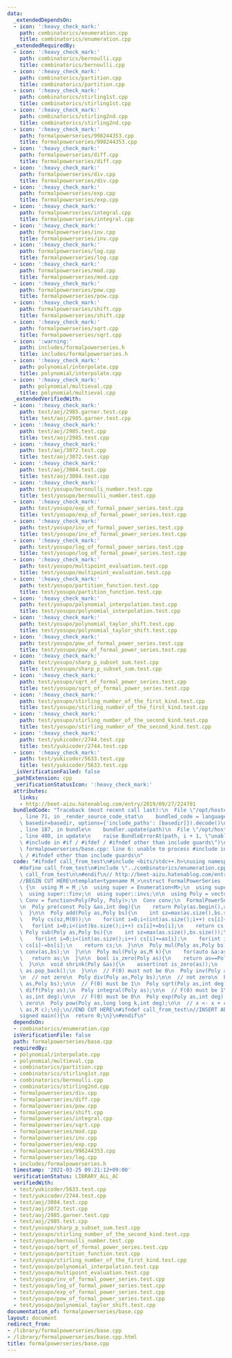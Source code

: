 ```yaml
---
data:
  _extendedDependsOn:
  - icon: ':heavy_check_mark:'
    path: combinatorics/enumeration.cpp
    title: combinatorics/enumeration.cpp
  _extendedRequiredBy:
  - icon: ':heavy_check_mark:'
    path: combinatorics/bernoulli.cpp
    title: combinatorics/bernoulli.cpp
  - icon: ':heavy_check_mark:'
    path: combinatorics/partition.cpp
    title: combinatorics/partition.cpp
  - icon: ':heavy_check_mark:'
    path: combinatorics/stirling1st.cpp
    title: combinatorics/stirling1st.cpp
  - icon: ':heavy_check_mark:'
    path: combinatorics/stirling2nd.cpp
    title: combinatorics/stirling2nd.cpp
  - icon: ':heavy_check_mark:'
    path: formalpowerseries/998244353.cpp
    title: formalpowerseries/998244353.cpp
  - icon: ':heavy_check_mark:'
    path: formalpowerseries/diff.cpp
    title: formalpowerseries/diff.cpp
  - icon: ':heavy_check_mark:'
    path: formalpowerseries/div.cpp
    title: formalpowerseries/div.cpp
  - icon: ':heavy_check_mark:'
    path: formalpowerseries/exp.cpp
    title: formalpowerseries/exp.cpp
  - icon: ':heavy_check_mark:'
    path: formalpowerseries/integral.cpp
    title: formalpowerseries/integral.cpp
  - icon: ':heavy_check_mark:'
    path: formalpowerseries/inv.cpp
    title: formalpowerseries/inv.cpp
  - icon: ':heavy_check_mark:'
    path: formalpowerseries/log.cpp
    title: formalpowerseries/log.cpp
  - icon: ':heavy_check_mark:'
    path: formalpowerseries/mod.cpp
    title: formalpowerseries/mod.cpp
  - icon: ':heavy_check_mark:'
    path: formalpowerseries/pow.cpp
    title: formalpowerseries/pow.cpp
  - icon: ':heavy_check_mark:'
    path: formalpowerseries/shift.cpp
    title: formalpowerseries/shift.cpp
  - icon: ':heavy_check_mark:'
    path: formalpowerseries/sqrt.cpp
    title: formalpowerseries/sqrt.cpp
  - icon: ':warning:'
    path: includes/formalpowerseries.h
    title: includes/formalpowerseries.h
  - icon: ':heavy_check_mark:'
    path: polynomial/interpolate.cpp
    title: polynomial/interpolate.cpp
  - icon: ':heavy_check_mark:'
    path: polynomial/multieval.cpp
    title: polynomial/multieval.cpp
  _extendedVerifiedWith:
  - icon: ':heavy_check_mark:'
    path: test/aoj/2985.garner.test.cpp
    title: test/aoj/2985.garner.test.cpp
  - icon: ':heavy_check_mark:'
    path: test/aoj/2985.test.cpp
    title: test/aoj/2985.test.cpp
  - icon: ':heavy_check_mark:'
    path: test/aoj/3072.test.cpp
    title: test/aoj/3072.test.cpp
  - icon: ':heavy_check_mark:'
    path: test/aoj/3084.test.cpp
    title: test/aoj/3084.test.cpp
  - icon: ':heavy_check_mark:'
    path: test/yosupo/bernoulli_number.test.cpp
    title: test/yosupo/bernoulli_number.test.cpp
  - icon: ':heavy_check_mark:'
    path: test/yosupo/exp_of_formal_power_series.test.cpp
    title: test/yosupo/exp_of_formal_power_series.test.cpp
  - icon: ':heavy_check_mark:'
    path: test/yosupo/inv_of_formal_power_series.test.cpp
    title: test/yosupo/inv_of_formal_power_series.test.cpp
  - icon: ':heavy_check_mark:'
    path: test/yosupo/log_of_formal_power_series.test.cpp
    title: test/yosupo/log_of_formal_power_series.test.cpp
  - icon: ':heavy_check_mark:'
    path: test/yosupo/multipoint_evaluation.test.cpp
    title: test/yosupo/multipoint_evaluation.test.cpp
  - icon: ':heavy_check_mark:'
    path: test/yosupo/partition_function.test.cpp
    title: test/yosupo/partition_function.test.cpp
  - icon: ':heavy_check_mark:'
    path: test/yosupo/polynomial_interpolation.test.cpp
    title: test/yosupo/polynomial_interpolation.test.cpp
  - icon: ':heavy_check_mark:'
    path: test/yosupo/polynomial_taylor_shift.test.cpp
    title: test/yosupo/polynomial_taylor_shift.test.cpp
  - icon: ':heavy_check_mark:'
    path: test/yosupo/pow_of_formal_power_series.test.cpp
    title: test/yosupo/pow_of_formal_power_series.test.cpp
  - icon: ':heavy_check_mark:'
    path: test/yosupo/sharp_p_subset_sum.test.cpp
    title: test/yosupo/sharp_p_subset_sum.test.cpp
  - icon: ':heavy_check_mark:'
    path: test/yosupo/sqrt_of_formal_power_series.test.cpp
    title: test/yosupo/sqrt_of_formal_power_series.test.cpp
  - icon: ':heavy_check_mark:'
    path: test/yosupo/stirling_number_of_the_first_kind.test.cpp
    title: test/yosupo/stirling_number_of_the_first_kind.test.cpp
  - icon: ':heavy_check_mark:'
    path: test/yosupo/stirling_number_of_the_second_kind.test.cpp
    title: test/yosupo/stirling_number_of_the_second_kind.test.cpp
  - icon: ':heavy_check_mark:'
    path: test/yukicoder/2744.test.cpp
    title: test/yukicoder/2744.test.cpp
  - icon: ':heavy_check_mark:'
    path: test/yukicoder/5633.test.cpp
    title: test/yukicoder/5633.test.cpp
  _isVerificationFailed: false
  _pathExtension: cpp
  _verificationStatusIcon: ':heavy_check_mark:'
  attributes:
    links:
    - http://beet-aizu.hatenablog.com/entry/2019/09/27/224701
  bundledCode: "Traceback (most recent call last):\n  File \"/opt/hostedtoolcache/Python/3.10.0/x64/lib/python3.10/site-packages/onlinejudge_verify/documentation/build.py\"\
    , line 71, in _render_source_code_stat\n    bundled_code = language.bundle(stat.path,\
    \ basedir=basedir, options={'include_paths': [basedir]}).decode()\n  File \"/opt/hostedtoolcache/Python/3.10.0/x64/lib/python3.10/site-packages/onlinejudge_verify/languages/cplusplus.py\"\
    , line 187, in bundle\n    bundler.update(path)\n  File \"/opt/hostedtoolcache/Python/3.10.0/x64/lib/python3.10/site-packages/onlinejudge_verify/languages/cplusplus_bundle.py\"\
    , line 400, in update\n    raise BundleErrorAt(path, i + 1, \"unable to process\
    \ #include in #if / #ifdef / #ifndef other than include guards\")\nonlinejudge_verify.languages.cplusplus_bundle.BundleErrorAt:\
    \ formalpowerseries/base.cpp: line 6: unable to process #include in #if / #ifdef\
    \ / #ifndef other than include guards\n"
  code: "#ifndef call_from_test\n#include <bits/stdc++.h>\nusing namespace std;\n\n\
    #define call_from_test\n#include \"../combinatorics/enumeration.cpp\"\n#undef\
    \ call_from_test\n\n#endif\n// http://beet-aizu.hatenablog.com/entry/2019/09/27/224701\n\
    //BEGIN CUT HERE\ntemplate<typename M_>\nstruct FormalPowerSeries : Enumeration<M_>\
    \ {\n  using M = M_;\n  using super = Enumeration<M>;\n  using super::fact;\n\
    \  using super::finv;\n  using super::invs;\n\n  using Poly = vector<M>;\n  using\
    \ Conv = function<Poly(Poly, Poly)>;\n  Conv conv;\n  FormalPowerSeries(Conv conv):conv(conv){}\n\
    \n  Poly pre(const Poly &as,int deg){\n    return Poly(as.begin(),as.begin()+min((int)as.size(),deg));\n\
    \  }\n\n  Poly add(Poly as,Poly bs){\n    int sz=max(as.size(),bs.size());\n \
    \   Poly cs(sz,M(0));\n    for(int i=0;i<(int)as.size();i++) cs[i]+=as[i];\n \
    \   for(int i=0;i<(int)bs.size();i++) cs[i]+=bs[i];\n    return cs;\n  }\n\n \
    \ Poly sub(Poly as,Poly bs){\n    int sz=max(as.size(),bs.size());\n    Poly cs(sz,M(0));\n\
    \    for(int i=0;i<(int)as.size();i++) cs[i]+=as[i];\n    for(int i=0;i<(int)bs.size();i++)\
    \ cs[i]-=bs[i];\n    return cs;\n  }\n\n  Poly mul(Poly as,Poly bs){\n    return\
    \ conv(as,bs);\n  }\n\n  Poly mul(Poly as,M k){\n    for(auto &a:as) a*=k;\n \
    \   return as;\n  }\n\n  bool is_zero(Poly as){\n    return as==Poly(as.size(),0);\n\
    \  }\n\n  void shrink(Poly &as){\n    assert(not is_zero(as));\n    while(as.back()==M(0))\
    \ as.pop_back();\n  }\n\n  // F(0) must not be 0\n  Poly inv(Poly as,int deg);\n\
    \n  // not zero\n  Poly div(Poly as,Poly bs);\n\n  // not zero\n  Poly mod(Poly\
    \ as,Poly bs);\n\n  // F(0) must be 1\n  Poly sqrt(Poly as,int deg);\n\n  Poly\
    \ diff(Poly as);\n  Poly integral(Poly as);\n\n  // F(0) must be 1\n  Poly log(Poly\
    \ as,int deg);\n\n  // F(0) must be 0\n  Poly exp(Poly as,int deg);\n\n  // not\
    \ zero\n  Poly pow(Poly as,long long k,int deg);\n\n  // x <- x + c\n  Poly shift(Poly\
    \ as,M c);\n};\n//END CUT HERE\n#ifndef call_from_test\n//INSERT ABOVE HERE\n\
    signed main(){\n  return 0;\n}\n#endif\n"
  dependsOn:
  - combinatorics/enumeration.cpp
  isVerificationFile: false
  path: formalpowerseries/base.cpp
  requiredBy:
  - polynomial/interpolate.cpp
  - polynomial/multieval.cpp
  - combinatorics/partition.cpp
  - combinatorics/stirling1st.cpp
  - combinatorics/bernoulli.cpp
  - combinatorics/stirling2nd.cpp
  - formalpowerseries/div.cpp
  - formalpowerseries/diff.cpp
  - formalpowerseries/pow.cpp
  - formalpowerseries/shift.cpp
  - formalpowerseries/integral.cpp
  - formalpowerseries/sqrt.cpp
  - formalpowerseries/mod.cpp
  - formalpowerseries/inv.cpp
  - formalpowerseries/exp.cpp
  - formalpowerseries/998244353.cpp
  - formalpowerseries/log.cpp
  - includes/formalpowerseries.h
  timestamp: '2021-03-25 09:21:12+09:00'
  verificationStatus: LIBRARY_ALL_AC
  verifiedWith:
  - test/yukicoder/5633.test.cpp
  - test/yukicoder/2744.test.cpp
  - test/aoj/3084.test.cpp
  - test/aoj/3072.test.cpp
  - test/aoj/2985.garner.test.cpp
  - test/aoj/2985.test.cpp
  - test/yosupo/sharp_p_subset_sum.test.cpp
  - test/yosupo/stirling_number_of_the_second_kind.test.cpp
  - test/yosupo/bernoulli_number.test.cpp
  - test/yosupo/sqrt_of_formal_power_series.test.cpp
  - test/yosupo/partition_function.test.cpp
  - test/yosupo/stirling_number_of_the_first_kind.test.cpp
  - test/yosupo/polynomial_interpolation.test.cpp
  - test/yosupo/multipoint_evaluation.test.cpp
  - test/yosupo/inv_of_formal_power_series.test.cpp
  - test/yosupo/log_of_formal_power_series.test.cpp
  - test/yosupo/exp_of_formal_power_series.test.cpp
  - test/yosupo/pow_of_formal_power_series.test.cpp
  - test/yosupo/polynomial_taylor_shift.test.cpp
documentation_of: formalpowerseries/base.cpp
layout: document
redirect_from:
- /library/formalpowerseries/base.cpp
- /library/formalpowerseries/base.cpp.html
title: formalpowerseries/base.cpp
---
```

